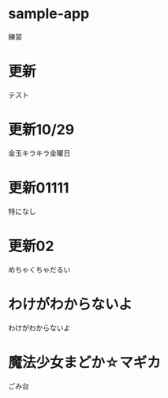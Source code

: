# sample-app
練習

# 更新
テスト

# 更新10/29
金玉キラキラ金曜日

# 更新01111
特になし

# 更新02
めちゃくちゃだるい

# わけがわからないよ
わけがわからないよ

# 魔法少女まどか☆マギカ
ごみ台

